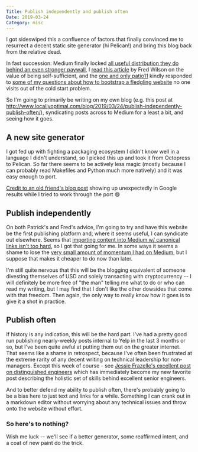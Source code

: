 ```yaml
---
Title: Publish independently and publish often
Date: 2019-03-24
Category: misc
---
```


I got sideswiped this a confluence of factors that finally convinced me to resurrect a decent static site generator (hi Pelican!) and bring this blog back from the relative dead. 

In fast succession: Medium finally locked [all useful distribution they do behind an even stronger paywall](https://help.medium.com/hc/en-us/articles/360018834314-Stories-that-are-part-of-the-metered-paywall), I [read this article](https://avc.com/2018/01/owning-yourself/) by Fred Wilson on the value of being self-sufficient, and the [one and only patio11](https://twitter.com/patio11)  kindly responded to [some of my questions about how to bootstrap a fledgling website](https://twitter.com/scott_triglia/status/1106274981355220992) no one visits out of the cold start problem.

So I'm going to primarily be writing on my own blog (e.g. this post at http://www.locallyoptimal.com/blog/2019/03/24/publish-independently-publish-often/), syndicating posts across to Medium for a least a bit, and seeing how it goes.


<!-- more -->

## A new site generator

I got fed up with fighting a packaging ecosystem I didn't know well in a language I didn't understand, so I picked this up and took it from Octopress to Pelican. So far there seems to be actively less magic (mostly because I can probably read Makefiles and Python much more natively) and it was easy enough to port.

[Credit to an old friend's blog post](https://jakevdp.github.io/blog/2013/05/07/migrating-from-octopress-to-pelican/) showing up unexpectedly in Google results while I tried to work through the port 😄

## Publish independently

On both Patrick's and Fred's advice, I'm going to try and have this website be the first publishing platform and, where it seems useful, I can syndicate out elsewhere. Seems that [importing content into Medium w/ canonical links isn't too hard](https://help.medium.com/hc/en-us/articles/217991468-SEO-and-duplicate-content), so I got that going for me. In some ways it seems a shame to lose the [very small amount of momentum I had on Medium](https://medium.com/@scott_triglia), but I suppose that makes it cheaper to do now than later.

I'm still quite nervous that this will be the blogging equivalent of someone divesting themselves of USD and solely transacting with cryptocurrency -- I will definitely be more free of "the man" telling me what to do or who can read my writing, but I may find that I don't like the other dowsides that come with that freedom. Then again, the only way to really know how it goes is to give it a shot in practice.

## Publish often
If history is any indication, this will be the hard part. I've had a pretty good run publishing nearly-weekly posts internal to Yelp in the last 3 months or so, but I've been quite awful at putting them out on the greater internet. That seems like a shame in retrospect, because I've often been frustrated at the extreme rarity of any decent writing on technical leadership for non-managers.  Except this week of course - see [Jessie Frazelle's excellent post on distinguished engineers](https://blog.jessfraz.com/post/defining-a-distinguished-engineer/) which has immediately become my new favorite post describing the holistic set of skills behind excellent senior engineers.

And to better defend my ability to publish often, there's probably going to be a bias here to just text and links for a while. Something I can crank out in a markdown editor without worrying about any technical issues and throw onto the website without effort.

### So here's to nothing?
Wish me luck -- we'll see if a better generator, some reaffirmed intent, and a coat of new paint do the trick.
